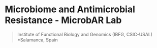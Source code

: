 # Microbiome and Antimicrobial Resistance - MicrobAR Lab 

> Institute of Functional Biology and Genomics (IBFG, CSIC-USAL)
> *Salamanca, Spain

